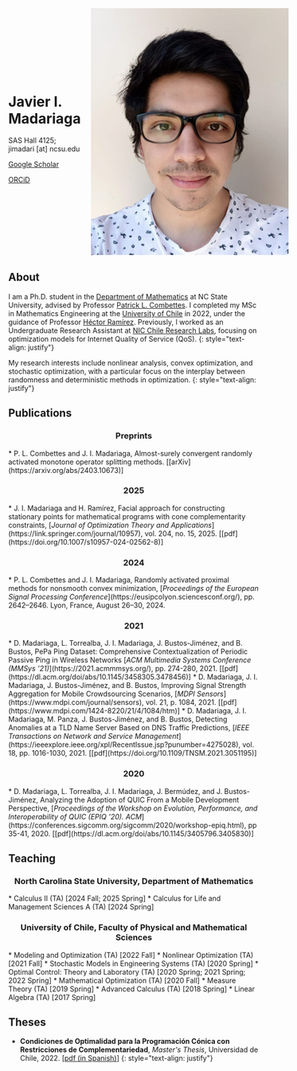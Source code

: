 <div style="display: flex; align-items: center;">
    <div style="flex: 1; padding-right: 20px;">
        <h1>Javier I. Madariaga</h1>
        <p>SAS Hall 4125; jimadari [at] ncsu.edu</p>
        <p><a href="https://scholar.google.com/citations?hl=en&user=dJOv0pAAAAAJ">Google Scholar</a></p>
        <p><a href="https://orcid.org/0000-0002-4132-5042">ORCiD</a></p>
    </div>
    <div>
        <img src="javier-mad(1).jpg" alt="Profile Image" style="max-width: 400px; height: auto;">
    </div>
</div>

## About
I am a Ph.D. student in the [Department of Mathematics](https://math.sciences.ncsu.edu) at NC State University, advised by Professor [Patrick L. Combettes](https://pcombet.math.ncsu.edu). I completed my MSc in Mathematics Engineering at the [University of Chile](https://www.dim.uchile.cl/en/home/) in 2022, under the guidance of Professor [Héctor Ramírez](https://sites.google.com/site/hectorramirezhomepage/home). Previously, I worked as an Undergraduate Research Assistant at [NIC Chile Research Labs](https://niclabs.cl/), focusing on optimization models for Internet Quality of Service (QoS).
{: style="text-align: justify"}

My research interests include nonlinear analysis, convex optimization, and stochastic optimization, with a particular focus on the interplay between randomness and deterministic methods in optimization.
{: style="text-align: justify"}

## Publications
<center> <h3>Preprints</h3> </center>
* P. L. Combettes and J. I. Madariaga, Almost-surely convergent randomly activated monotone operator splitting methods. [[arXiv](https://arxiv.org/abs/2403.10673)] 

<center> <h3>2025</h3> </center>
* J. I. Madariaga and H. Ramírez, Facial approach for constructing stationary points for mathematical programs with cone complementarity constraints, [<em>Journal of Optimization Theory and Applications</em>](https://link.springer.com/journal/10957), vol. 204, no. 15, 2025. [[pdf](https://doi.org/10.1007/s10957-024-02562-8)]

<center> <h3>2024</h3> </center>
* P. L. Combettes and J. I. Madariaga, Randomly activated proximal methods for nonsmooth convex minimization, [<em>Proceedings of the European Signal Processing Conference</em>](https://eusipcolyon.sciencesconf.org/), pp. 2642–2646. Lyon, France, August 26–30, 2024. 

<center> <h3>2021</h3> </center>
* D. Madariaga, L. Torrealba, J. I. Madariaga, J. Bustos-Jiménez, and B. Bustos, PePa Ping Dataset: Comprehensive Contextualization of Periodic Passive Ping in Wireless Networks [<em>ACM Multimedia Systems Conference (MMSys '21)</em>](https://2021.acmmmsys.org/), pp. 274-280, 2021. [[pdf](https://dl.acm.org/doi/abs/10.1145/3458305.3478456)]
* D. Madariaga, J. I. Madariaga, J. Bustos-Jiménez, and B. Bustos, Improving Signal Strength Aggregation for Mobile Crowdsourcing Scenarios, [<em>MDPI Sensors</em>](https://www.mdpi.com/journal/sensors), vol. 21, p. 1084, 2021. [[pdf](https://www.mdpi.com/1424-8220/21/4/1084/htm)]
* D. Madariaga, J. I. Madariaga, M. Panza, J. Bustos-Jiménez, and B. Bustos, Detecting Anomalies at a TLD Name Server Based on DNS Traffic Predictions, [<em>IEEE Transactions on Network and Service Management</em>](https://ieeexplore.ieee.org/xpl/RecentIssue.jsp?punumber=4275028), vol. 18, pp. 1016-1030, 2021. [[pdf](https://doi.org/10.1109/TNSM.2021.3051195)]

<center> <h3>2020</h3> </center>
* D. Madariaga, L. Torrealba, J. I. Madariaga, J. Bermúdez, and J. Bustos-Jiménez, Analyzing the Adoption of QUIC From a Mobile Development Perspective, [<em>Proceedings of the Workshop on Evolution, Performance, and Interoperability of QUIC (EPIQ '20). ACM</em>](https://conferences.sigcomm.org/sigcomm/2020/workshop-epiq.html), pp 35-41, 2020. [[pdf](https://dl.acm.org/doi/abs/10.1145/3405796.3405830)]

## Teaching
<center> <h3>North Carolina State University, Department of Mathematics</h3> </center>
* Calculus II (TA) [2024 Fall; 2025 Spring]
* Calculus for Life and Management Sciences A (TA) [2024 Spring]

<center> <h3>University of Chile, Faculty of Physical and Mathematical Sciences</h3> </center>
* Modeling and Optimization (TA) [2022 Fall]
* Nonlinear Optimization (TA) [2021 Fall] 
* Stochastic Models in Engineering Systems (TA) [2020 Spring]
* Optimal Control: Theory and Laboratory (TA) [2020 Spring; 2021 Spring; 2022 Spring]
* Mathematical Optimization (TA) [2020 Fall]
* Measure Theory (TA) [2019 Spring]
* Advanced Calculus (TA) [2018 Spring]
* Linear Algebra (TA) [2017 Spring]

## Theses
* **Condiciones de Optimalidad para la Programación Cónica con Restricciones de Complementariedad**, <em>Master's Thesis</em>, Universidad de Chile, 2022. [[pdf (in Spanish)](https://repositorio.uchile.cl/bitstream/handle/2250/191684/Condiciones-de-optimalidad-para-la-programacion-conica-con-restricciones-de-complementariedad.pdf?sequence=5)]
{: style="text-align: justify"}
